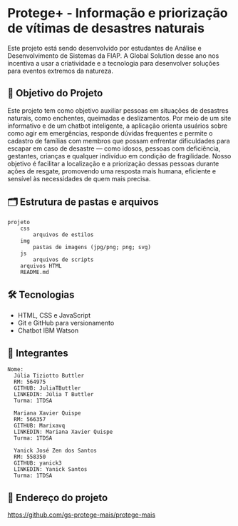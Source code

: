 # Protege+ - Informação e priorização de vítimas de desastres naturais

Este projeto está sendo desenvolvido por estudantes de Análise e Desenvolvimento de Sistemas da FIAP. A Global Solution desse ano nos incentiva a usar a criatividade e a tecnologia para desenvolver soluções para eventos extremos da natureza.


## 🎯 Objetivo do Projeto

Este projeto tem como objetivo auxiliar pessoas em situações de desastres naturais, como enchentes, queimadas e deslizamentos. Por meio de um site informativo e de um chatbot inteligente, a aplicação orienta usuários sobre como agir em emergências, responde dúvidas frequentes e permite o cadastro de famílias com membros que possam enfrentar dificuldades para escapar em caso de desastre — como idosos, pessoas com deficiência, gestantes, crianças e qualquer indivíduo em condição de fragilidade.
Nosso objetivo é facilitar a localização e a priorização dessas pessoas durante ações de resgate, promovendo uma resposta mais humana, eficiente e sensível às necessidades de quem mais precisa.

## 🗂️ Estrutura de pastas e arquivos

    projeto
        css
            arquivos de estilos
        img
            pastas de imagens (jpg/png; png; svg)
        js
            arquivos de scripts
        arquivos HTML
        README.md


## 🛠 Tecnologias

- HTML, CSS e JavaScript
- Git e GitHub para versionamento
- Chatbot IBM Watson


## 👥 Integrantes

    Nome: 
      Júlia Tiziotto Buttler
      RM: 564975
      GITHUB: JuliaTButtler
      LINKEDIN: Júlia T Buttler
      Turma: 1TDSA

      Mariana Xavier Quispe
      RM: 566357
      GITHUB: Marixavq
      LINKEDIN: Mariana Xavier Quispe
      Turma: 1TDSA

      Yanick José Zen dos Santos
      RM: 558350 
      GITHUB: yanick3
      LINKEDIN: Yanick Santos
      Turma: 1TDSA


## 📂 Endereço do projeto 

https://github.com/gs-protege-mais/protege-mais
